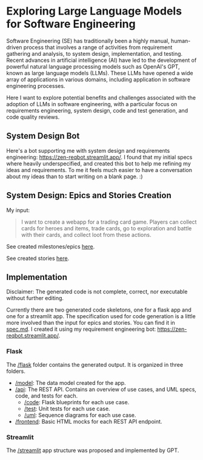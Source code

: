 # Exploring Large Language Models for Software Engineering

Software Engineering (SE) has traditionally been a highly manual, human-driven process that involves a range of activities from requirement gathering and analysis, to system design, implementation, and testing. Recent advances in artificial intelligence (AI) have led to the development of powerful natural language processing models such as OpenAI's GPT, known as large language models (LLMs). These LLMs have opened a wide array of applications in various domains, including application in software engineering processes.

Here I want to explore potential benefits and challenges associated with the adoption of LLMs in software engineering, with a particular focus on requirements engineering, system design, code and test generation, and code quality reviews.

## System Design Bot

Here's a bot supporting me with system design and requirements engineering: https://zen-reqbot.streamlit.app/. I found that my initial specs where heavily underspecified, and created this bot to help me refining my ideas and requirements. To me it feels much easier to have a conversation about my ideas than to start writing on a blank page. :)

## System Design: Epics and Stories Creation

My input:
> I want to create a webapp for a trading card game.
> Players can collect cards for heroes and items, trade cards,
> go to exploration and battle with their cards, and collect loot from these actions.

See created milestones/epics [here](https://github.com/lenzbelzner/llm-software-engineering/milestones).

See created stories [here](https://github.com/lenzbelzner/llm-software-engineering/issues).

## Implementation

Disclaimer: The generated code is not complete, correct, nor executable without further editing.

Currently there are two generated code skeletons, one for a flask app and one for a streamlit app. The specification used for code generation is a little more involved than the input for epics and stories. You can find it in [spec.md](https://github.com/lenzbelzner/llm-software-engineering/blob/main/spec.md). I created it using my requirement engineering bot: https://zen-reqbot.streamlit.app/.

### Flask

The [/flask](https://github.com/lenzbelzner/llm-software-engineering/tree/main/flask) folder contains the generated output. It is organized in three folders.
- [/model](https://github.com/lenzbelzner/llm-software-engineering/tree/main/flask/model): The data model created for the app.
- [/api](https://github.com/lenzbelzner/llm-software-engineering/tree/main/flask/api): The REST API. Contains an overview of use cases, and UML specs, code, and tests for each.
  - [/code](https://github.com/lenzbelzner/llm-software-engineering/tree/main/flask/api/code): Flask blueprints for each use case.
  - [/test](https://github.com/lenzbelzner/llm-software-engineering/tree/main/flask/api/test): Unit tests for each use case.
  - [/uml](https://github.com/lenzbelzner/llm-software-engineering/tree/main/flask/api/uml): Sequence diagrams for each use case.
- [/frontend](https://github.com/lenzbelzner/llm-software-engineering/tree/main/flask/frontend): Basic HTML mocks for each REST API endpoint.

### Streamlit

The [/streamlit](https://github.com/lenzbelzner/llm-software-engineering/tree/main/streamlit) app structure was proposed and implemented by GPT.
